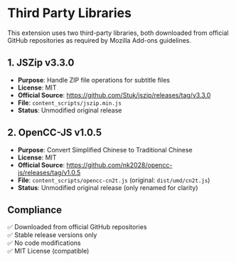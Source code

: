 # Third Party Libraries

This extension uses two third-party libraries, both downloaded from official GitHub repositories as required by Mozilla Add-ons guidelines.

## 1. JSZip v3.3.0
- **Purpose**: Handle ZIP file operations for subtitle files
- **License**: MIT
- **Official Source**: https://github.com/Stuk/jszip/releases/tag/v3.3.0
- **File**: `content_scripts/jszip.min.js`
- **Status**: Unmodified original release

## 2. OpenCC-JS v1.0.5
- **Purpose**: Convert Simplified Chinese to Traditional Chinese
- **License**: MIT  
- **Official Source**: https://github.com/nk2028/opencc-js/releases/tag/v1.0.5
- **File**: `content_scripts/opencc-cn2t.js` (original: `dist/umd/cn2t.js`)
- **Status**: Unmodified original release (only renamed for clarity)

## Compliance

✅ Downloaded from official GitHub repositories  
✅ Stable release versions only  
✅ No code modifications  
✅ MIT License (compatible)
